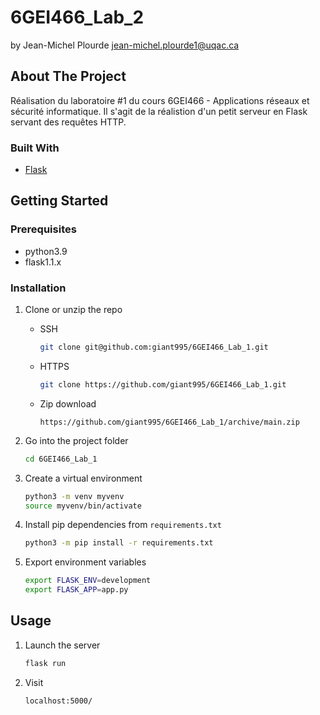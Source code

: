 # 6GEI466_Lab_2
by Jean-Michel Plourde
jean-michel.plourde1@uqac.ca

## About The Project

Réalisation du laboratoire #1 du cours 6GEI466 - Applications réseaux et sécurité informatique. Il s'agit de la réalistion d'un petit serveur en Flask servant des requêtes HTTP.

### Built With

* [Flask](https://flask.palletsprojects.com/en/1.1.x/)


<!-- GETTING STARTED -->
## Getting Started

### Prerequisites

* python3.9
* flask1.1.x

### Installation

1. Clone or unzip the repo
   * SSH
     ```sh
     git clone git@github.com:giant995/6GEI466_Lab_1.git
     ```
   
   * HTTPS
     ```sh
     git clone https://github.com/giant995/6GEI466_Lab_1.git
     ```
   
   * Zip download
     ```
     https://github.com/giant995/6GEI466_Lab_1/archive/main.zip
     ```
   
2. Go into the project folder
   ```sh
   cd 6GEI466_Lab_1
   ```
 
3. Create a virtual environment
   ```sh
   python3 -m venv myvenv
   source myvenv/bin/activate
   ```
4. Install pip dependencies from `requirements.txt`
   ```sh
   python3 -m pip install -r requirements.txt
   ```
5. Export environment variables
   ```sh
   export FLASK_ENV=development
   export FLASK_APP=app.py
   ```
   
   
<!-- USAGE EXAMPLES -->
## Usage
1. Launch the server
   ```sh
   flask run
   ```
2. Visit
   ```sh
   localhost:5000/
   ```
